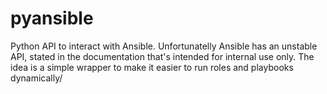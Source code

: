 # pyansible
Python API to interact with Ansible. Unfortunatelly Ansible has an unstable API, stated in the documentation that's intended for internal use only. The idea is a simple wrapper to make it easier to run roles and playbooks dynamically/
